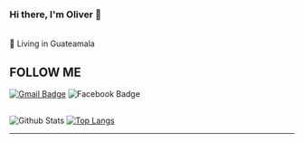 ### Hi there, I'm Oliver 👋

<!--
**Olivers11/Olivers11** is a ✨ _special_ ✨ repository because its `README.md` (this file) appears on your GitHub profile.

-->
<br>
📌  Living in Guateamala
</p>


## FOLLOW ME

[![Gmail Badge](https://img.shields.io/badge/-olstertecn597@gmail.com-c14438?style=flat-square&logo=Gmail&logoColor=white&link=mailto:olstertecn597@gmail.com)](mailto:olstertecn597@gmail.com)
![Facebook Badge](https://img.shields.io/badge/-@oliver.davila.186-00acee?style=flat&logo=Facebook&logoColor=white)


## 
![Github Stats](https://github-readme-stats.vercel.app/api?username=Olivers11&count_private=true&show_icons=true)
[![Top Langs](https://github-readme-stats.vercel.app/api/top-langs/?username=Olivers11&layout=compact)](https://github.com/anuraghazra/github-readme-stats)



<hr>
